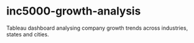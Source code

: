# inc5000-growth-analysis
Tableau dashboard analysing company  growth trends  across industries, states and cities.
